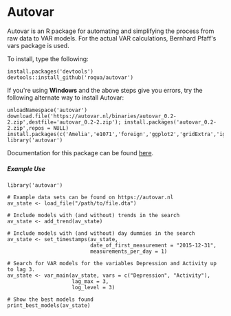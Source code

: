 Autovar
=======

Autovar is an R package for automating and simplifying the process from raw data to VAR models. For the actual VAR calculations, Bernhard Pfaff's vars package is used.

To install, type the following:

    install.packages('devtools')
    devtools::install_github('roqua/autovar')

If you're using **Windows** and the above steps give you errors, try the following alternate way to install Autovar:

    unloadNamespace('autovar')
    download.file('https://autovar.nl/binaries/autovar_0.2-2.zip',destfile='autovar_0.2-2.zip'); install.packages('autovar_0.2-2.zip',repos = NULL)
    install.packages(c('Amelia','e1071','foreign','ggplot2','gridExtra','igraph','jsonlite','knitr','markdown','norm','parallel','psych','RcppArmadillo','reshape2','stringi','stringr','TimeProjection','urca','vars'))
    library('autovar')

Documentation for this package can be found [here](http://autovar.nl/docs).

##### Example Use

    library('autovar')
    
    # Example data sets can be found on https://autovar.nl
    av_state <- load_file("/path/to/file.dta")
    
    # Include models with (and without) trends in the search
    av_state <- add_trend(av_state)
    
    # Include models with (and without) day dummies in the search
    av_state <- set_timestamps(av_state,          
                               date_of_first_measurement = "2015-12-31",
                               measurements_per_day = 1)
                               
    # Search for VAR models for the variables Depression and Activity up to lag 3.
    av_state <- var_main(av_state, vars = c("Depression", "Activity"),
                         lag_max = 3,
                         log_level = 3)
    
    # Show the best models found
    print_best_models(av_state)
